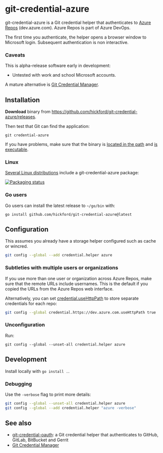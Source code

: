 git-credential-azure
====================

git-credential-azure is a Git credential helper that authenticates to [Azure Repos](https://azure.microsoft.com/en-us/products/devops/repos) (dev.azure.com). Azure Repos is part of Azure DevOps.

The first time you authenticate, the helper opens a browser window to Microsoft login. Subsequent authentication is non interactive.

### Caveats

This is alpha-release software early in development:

* Untested with work and school Microsoft accounts.

A mature alternative is [Git Credential Manager](https://github.com/GitCredentialManager/git-credential-manager).

## Installation

**Download** binary from https://github.com/hickford/git-credential-azure/releases.

Then test that Git can find the application:

	git credential-azure

If you have problems, make sure that the binary is [located in the path](https://superuser.com/a/284351/62691) and [is executable](https://askubuntu.com/a/229592/18504).

### Linux

[Several Linux distributions](https://repology.org/project/git-credential-azure/versions) include a git-credential-azure package:

[![Packaging status](https://repology.org/badge/vertical-allrepos/git-credential-azure.svg?exclude_unsupported=1&header=)](https://repology.org/project/git-credential-azure/versions)

### Go users

Go users can install the latest release to `~/go/bin` with:

	go install github.com/hickford/git-credential-azure@latest

## Configuration

This assumes you already have a storage helper configured such as cache or wincred.

```sh
git config --global --add credential.helper azure
```

### Subtleties with multiple users or organizations

If you use more than one user or organization across Azure Repos, make sure that the remote URLs include usernames. This is the default if you copied the URLs from the Azure Repos web interface.

Alternatively, you can set [credential.useHttpPath](https://git-scm.com/docs/gitcredentials#Documentation/gitcredentials.txt-useHttpPath) to store separate credentials for each repo:

```sh
git config --global credential.https://dev.azure.com.useHttpPath true
```

### Unconfiguration

Run:

	git config --global --unset-all credential.helper azure

## Development

Install locally with `go install .`.

### Debugging

Use the `-verbose` flag to print more details:

```sh
git config --global --unset-all credential.helper azure
git config --global --add credential.helper "azure -verbose"
```

## See also

* [git-credential-oauth](https://github.com/hickford/git-credential-oauth): a Git credential helper that authenticates to GitHub, GitLab, BitBucket and Gerrit
* [Git Credential Manager](https://github.com/git-ecosystem/git-credential-manager)
